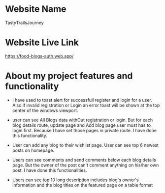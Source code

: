 # Website Name 

TastyTrailsJourney

# Website Live Link

https://food-blogs-auth.web.app/

# About my project features and functionality

- I have used to toast alert for successfull register and login for a user. Also if invalid registration or Login an error toast will be shown at the top center of the windows viewport.

- user can see All Blogs data withOut registration or login. But for each blog details route, update page and Add blog page user must has to login first. Because I have set those pages in private route. I have done this functionality.

- User can add any blog to their wishlist page. User can see top 6 newest posts on homepage.

- Users can see comments and send comments below each blog details page. But the owner of the post can't comment anything on his/her own post. I have done this functionalities.

- Users can see top 10 long description includes blog's owner's information and the blog titles on the featured page on a table format


